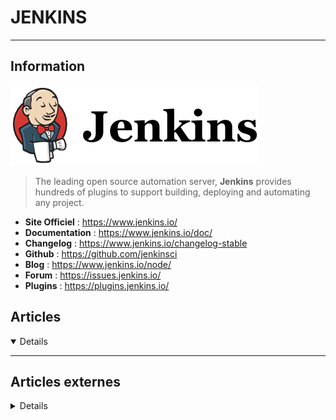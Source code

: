 # JENKINS
---

## <i class="fa-solid fa-hashtag"></i> Information

![Logo](../../_media/apps/jenkins/jenkins_logo.png ':size=250 :no-zoom')


> <i class="fa-solid fa-quote-left"></i> The leading open source automation server, **Jenkins** provides hundreds of plugins to support building, deploying and automating any project. <i class="fa-solid fa-quote-left fa-rotate-180"></i>


- <i class="fa-solid fa-globe"></i> **Site Officiel** : https://www.jenkins.io/
- <i class="fa-solid fa-book"></i> **Documentation** : https://www.jenkins.io/doc/
- <i class="fa-solid fa-file-circle-question"></i> **Changelog** : https://www.jenkins.io/changelog-stable
- <i class="fa-brands fa-github"></i> **Github** : https://github.com/jenkinsci
- <i class="fab fa-blogger-b"></i> **Blog** : https://www.jenkins.io/node/
- <i class="fas fa-comments"></i> **Forum** : https://issues.jenkins.io/
- <i class="fas fa-tools"></i> **Plugins** : https://plugins.jenkins.io/


## <i class="fa-regular fa-newspaper"></i> Articles

<details open>

</details>

---

## <i class="fa-solid fa-glasses"></i> Articles externes

<details>

- [How to Install Jenkins on AlmaLinux 8](https://www.howtoforge.com/how-to-install-jenkins-on-almalinux-8/)
- [How to Install Jenkins on Rocky Linux 8](https://www.howtoforge.com/how-to-install-jenkins-on-rocky-linux-8/)
- [Jenkins for CI Is Dead: Why Do People Hate It and What’s the Alternative?](https://towardsdatascience.com/jenkins-for-ci-is-dead-why-do-people-hate-it-and-whats-the-alternative-8d8b6b88fdba)
- [Parameterize Jenkinsfile in MultiBranch Jobs](https://dzone.com/articles/parameterize-jenkinsfile-in-multibranch-jobs)
- [How to Install Jenkins on Debian 11](https://www.howtoforge.com/how-to-install-jenkins-on-debian-11/)
- [Appliquer les principes de CI/CD aux migrations SQL avec Jenkins et un peu de bash](https://www.mon-code.net/article/122/Appliquer-les-principes-de-CI-CD-aux-migrations-SQL-avec-Jenkins-et-un-peu-de-bash)
- [3 best practices for continuous integration and deployment](https://opensource.com/article/18/11/best-practices-cicd)
- [5 principles for deploying your API from a CI/CD pipeline](https://developers.redhat.com/blog/2019/07/26/5-principles-for-deploying-your-api-from-a-ci-cd-pipeline/)
- [A DBA’s first steps in Jenkins](https://technology.amis.nl/2018/04/12/a-dbas-first-steps-in-jenkins/)
- [A Tutorial on Integrating Jenkins with Selenium WebDriver](https://opensourceforu.com/2018/10/a-tutorial-on-integrating-jenkins-with-selenium-webdriver/)
- [An easier way to create custom Jenkins containers](https://developers.redhat.com/blog/2020/06/04/an-easier-way-to-create-custom-jenkins-containers/)
- [An Overview of Jenkins](https://opensourceforu.com/2019/07/an-overview-of-jenkins/)
- [API Builder: A Simple CI/CD Implementation – Part 1](https://dzone.com/articles/api-builder-a-simple-cicd-implementation-part-1)
- [Appliquer les principes de CI/CD aux migrations SQL avec Jenkins et un peu de bash](https://www.mon-code.net/article/122/Appliquer-les-principes-de-CI-CD-aux-migrations-SQL-avec-Jenkins-et-un-peu-de-bash)
- [Building a Continuous Delivery Pipeline Using Jenkins](https://dzone.com/articles/building-a-continuous-delivery-pipeline-using-jenk)
- [Building a Continuous Delivery Pipeline With Git and Jenkins](https://dzone.com/articles/building-a-continuous-delivery-pipeline-with-git-a)
- [Building the DevOps Pipeline with Jenkins](https://www.opensourceforu.com/2020/07/building-the-devops-pipeline-with-jenkins/)
- [Comment installer Jenkins sur Ubuntu 20.04](https://www.digitalocean.com/community/tutorials/how-to-install-jenkins-on-ubuntu-20-04-fr)
- [Continuous Integration for Hybrid Apps Using Jenkins](https://opensourceforu.com/2018/11/continuous-integration-for-hybrid-apps-using-jenkins/)
- [Continuous Integration Game](https://blog.sodifrance.fr/continuous-integration-game/)
- [Create Your First CI/CD Pipeline on Kubernetes With Jenkins](https://www.digitalocean.com/community/tech_talks/create-your-first-ci-cd-pipeline-on-kubernetes-with-jenkins)
- [Deploy your API from a Jenkins Pipeline](https://developers.redhat.com/blog/2019/07/30/deploy-your-api-from-a-jenkins-pipeline/)
- [Docker et Jenkins dans un bateau](https://blog.sodifrance.fr/docker-et-jenkins-dans-un-bateau/)
- [Dockerizing Jenkins: Securing Passwords With docker-compose, docker-secret and Jenkins Credentials Plugin](https://dzone.com/articles/securing-password-with-docker-compose-docker-secre)
- [Easily Automate Your CI/CD Pipeline With Jenkins, Helm, and Kubernetes](https://dzone.com/articles/easily-automate-your-cicd-pipeline-with-jenkins-he)
- [Envoyer un mail personnalisé à la suite d’un build Jenkins](https://blog.sodifrance.fr/envoyer-un-mail-personnalise-a-la-suite-dun-build-jenkins/)
- [Exploring Jenkins X: The Benefits of Encapsulation](https://dzone.com/articles/exploring-jenkins-x-the-benefits-of-encapsulation)
- [Get Started with Jenkins 2.0: Pipeline as Code](https://opensourceforu.com/2017/12/get-started-with-jenkins-2-0-pipeline-as-code/)
- [Getting started with Jenkins Configuration as Code](https://opensource.com/article/20/4/jcasc-jenkins)
- [Getting started with Jenkins on Ubuntu 20.04](https://linuxhint.com/install_jenkins_ubuntu/)
- [Getting started with Jenkins Pipelines](https://opensource.com/article/18/4/jenkins-pipelines-with-cucumber)
- [Getting started with Jenkins X](https://opensource.com/article/18/11/getting-started-jenkins-x)
- [Getting Started With Jenkins: The Ultimate Guide](https://dzone.com/articles/getting-started-with-jenkins-the-ultimate-guide)
- [How To Automate Jenkins Job Configuration Using Job DSL](https://www.digitalocean.com/community/tutorials/how-to-automate-jenkins-job-configuration-using-job-dsl)
- [How To Automate Jenkins Setup with Docker and Jenkins Configuration as Code](https://www.digitalocean.com/community/tutorials/how-to-automate-jenkins-setup-with-docker-and-jenkins-configuration-as-code)
- [How To Backup Jenkins Data And Configurations](https://devopscube.com/jenkins-backup-data-configurations/)
- [How to Change a Job Configuration Without Worrying](https://dzone.com/articles/how-to-change-a-job-configuration-without-worrying)
- [How To Configure Jenkins with SSL Using an Nginx Reverse Proxy on Ubuntu 18.04](https://www.digitalocean.com/community/tutorials/how-to-configure-jenkins-with-ssl-using-an-nginx-reverse-proxy-on-ubuntu-18-04)
- [How To Configure Jenkins with SSL Using an Nginx Reverse Proxy on Ubuntu 20.04](https://www.digitalocean.com/community/tutorials/how-to-configure-jenkins-with-ssl-using-an-nginx-reverse-proxy-on-ubuntu-20-04)
- [How to Create a Jenkins Declarative Pipeline](https://dzone.com/articles/how-to-create-jenkins-declarative-pipeline)
- [How to define build name and description in Jenkins](https://sleeplessbeastie.eu/2021/01/29/how-to-define-build-name-and-description-in-jenkins/)
- [How to disable concurrent builds in Jenkins](https://sleeplessbeastie.eu/2021/03/15/how-to-disable-concurrent-builds-in-jenkins/)
- [How to force specific language in Jenkins](https://sleeplessbeastie.eu/2021/01/13/how-to-force-specific-language-in-jenkins/)
- [How to Install a Jenkins Plugin in 5 Minutes](https://dzone.com/articles/how-to-install-a-jenkins-plugin-in-5-minutes)
- [How To Install And Configure Jenkins 2 On Centos/Redhat Servers](https://devopscube.com/install-configure-jenkins-2-centos-redhat-servers/)
- [How To Install And Configure Jenkins 2.0 – Getting Started](https://devopscube.com/install-configure-jenkins-2-0/)
- [How to Install and Configure Jenkins on Ubuntu 20.04](https://www.linuxtechi.com/install-configure-jenkins-ubuntu-20-04/)
- [How to Install Jenkins Automation Server with Apache on Ubuntu 18.04](https://www.howtoforge.com/tutorial/ubuntu-jenkins-automation-server/)
- [How to Install Jenkins Automation Server with Apache on Ubuntu 20.04](https://www.howtoforge.com/tutorial/ubuntu-jenkins-automation-server/)
- [How to Install Jenkins on CentOS 7](https://hostpresto.com/community/tutorials/how-to-install-jenkins-on-centos-7/)
- [How To Install Jenkins on CentOS 7](https://linuxize.com/post/how-to-install-jenkins-on-centos-7/)
- [How to Install Jenkins on CentOS 8](https://linuxize.com/post/how-to-install-jenkins-on-centos-8/)
- [How to install Jenkins on CentOS and connect it to GitHub](https://www.howtoforge.com/how-to-install-jenkins-on-centos-and-connect-it-to-github/)
- [How to Install Jenkins on Debian 10 Linux](https://linuxize.com/post/how-to-install-jenkins-on-debian-10/)
- [How To Install Jenkins on Debian 9](https://linuxize.com/post/how-to-install-jenkins-on-debian-9/)
- [How To Install Jenkins on Kubernetes](https://www.digitalocean.com/community/tutorials/how-to-install-jenkins-on-kubernetes)
- [How To Install Jenkins on Ubuntu 18.04](https://linuxize.com/post/how-to-install-jenkins-on-ubuntu-18-04/)
- [How To Install Jenkins on Ubuntu 18.04](https://www.digitalocean.com/community/tutorials/how-to-install-jenkins-on-ubuntu-18-04)
- [How To Install Jenkins on Ubuntu 20.04/18.04](https://www.tecmint.com/install-jenkins-on-ubuntu/)
- [How to Install Jenkins on Ubuntu 20.04](https://linuxize.com/post/how-to-install-jenkins-on-ubuntu-20-04/)
- [How To Install Jenkins on Ubuntu 20.04](https://www.digitalocean.com/community/tutorials/how-to-install-jenkins-on-ubuntu-20-04)
- [How to install Jenkins using a .war file on AWS EC2 Ubuntu 20.04 instance](https://www.howtoforge.com/how-to-install-jenkins-using-a-war-file-on-aws-ec2-ubuntu-instance/)
- [How to Install Jenkins with Docker on Ubuntu 18.04](https://linuxhint.com/install_jenkins_docker_ubuntu/)
- [How to Integrate Your GitHub Repository to Your Jenkins Project](https://dzone.com/articles/how-to-integrate-your-github-repository-to-your-je)
- [How to Run Jenkins Server in Docker Container with Systemd](https://www.linuxtechi.com/run-jenkins-docker-container-systemd/)
- [How to Set Up Jenkins on Kubernetes](https://dzone.com/articles/how-to-set-up-jenkins-on-kubernetes)
- [How To Setup AWS ECS Cluster As Build Slave For Jenkins](https://devopscube.com/setup-ecs-cluster-as-build-slave-jenkins/)
- [How To Setup Custom UI Theme For Jenkins](https://devopscube.com/setup-custom-materialized-ui-theme-jenkins/)
- [How To Setup Docker Containers As Build Slaves For Jenkins](https://devopscube.com/docker-containers-as-build-slaves-jenkins/)
- [How to Setup Jenkins Master and Slave on Ubuntu 18.04 LTS](https://www.howtoforge.com/tutorial/ubuntu-jenkins-master-slave/)
- [How to Setup Jenkins on CentOS 8 / RHEL 8](https://www.linuxtechi.com/setup-jenkins-on-centos-8-rhel-8/)
- [How To Setup Jenkins On Kubernetes Cluster – Beginners Guide](https://devopscube.com/setup-jenkins-on-kubernetes-cluster/)
- [How To Setup Slaves On Jenkins 2.0 Using Password And Ssh Keys](https://devopscube.com/setup-slaves-on-jenkins-2/)
- [How to store AWS user access key and secret key in Jenkins](https://www.howtoforge.com/how-to-store-aws-user-access-key-and-secret-key-in-jenkins/)
- [How to Use the Jenkins Scripted Pipeline](https://dzone.com/articles/how-to-use-the-jenkins-scripted-pipeline)
- [Implement CI/CD for Multibranch Pipeline in Jenkins](https://dzone.com/articles/implement-ci-for-multibranch-pipeline-in-jenkins)
- [Install Jenkins on Kubernetes](https://linoxide.com/containers/install-jenkins-on-kubernetes/)
- [Integrating Jenkins With Microsoft Teams](https://dzone.com/articles/configure-jenkins-notifications-with-microsoft-tea)
- [Integration of a Simple Docker Workflow with Jenkins Pipeline](https://opensourceforu.com/2018/05/integration-of-a-simple-docker-workflow-with-jenkins-pipeline/)
- [Intro to Jenkins Pipelines and Publishing Over SSH](https://dzone.com/articles/intro-to-jenkins-pipeline-and-using-publish-over-s)
- [Introduction to Jenkins (LFS167x)](https://training.linuxfoundation.org/training/introduction-to-jenkins-lfs167/?utm_source=lftraining&utm_medium=twitter&utm_campaign=mooc)
- [Is Your Cluster Ready for Jenkins X?](https://dzone.com/articles/is-your-cluster-ready-for-jenkins-x)
- [Jenkins 2.0 pipeline: Scripting active parameters for SCM](https://technology.amis.nl/2018/09/16/jenkins-2-0-pipeline-scripting-active-parameters-for-scm/)
- [Jenkins à l'épreuve du Cloud Native](https://blog.wescale.fr/2020/06/19/jenkins-a-lepreuve-du-cloud-native/)
- [Jenkins Build Monitoring with the ELK Stack and Logz.io](https://logz.io/blog/jenkins-build-monitoring/)
- [Jenkins Configuration as Code: Look Ma, No Hands!](https://dzone.com/articles/jenkins-configuration-as-code-look-ma-no-hands)
- [Jenkins Configuration as Code: Plugins](https://dzone.com/articles/jenkins-configuration-as-code-plugins)
- [Jenkins Configuration as Code: Sensitive Data](https://dzone.com/articles/jenkins-configuration-as-code-sensitive-data)
- [Jenkins Installation and Configuration Steps on RHEL 7/Centos 7](https://arkit.co.in/jenkins-installation-on-rhel-7/)
- [Jenkins Log Analysis with the ELK Stack](https://logz.io/blog/jenkins-elk-stack/)
- [Jenkins Log Monitoring With ELK](https://dzone.com/articles/jenkins-log-monitoring-with-elk)
- [Jenkins Pipeline Groovy Script - Part 1: Creating Gitlab Group](https://dzone.com/articles/part-1-jenkins-groovy-to-create-gitlab-groups)
- [Jenkins Tutorial For Beginners – Getting Started Guide](https://devopscube.com/jenkins-2-tutorials-getting-started-guide/)
- [Jenkins: Publish Maven Artifacts to Nexus OSS Using Pipelines or Maven Jobs](https://dzone.com/articles/jenkins-publish-maven-artifacts-to-nexus-oss-using)
- [KNOLX: An Introduction to Jenkins [Video]](https://dzone.com/articles/knolx-an-introduction-to-jenkins-video)
- [Pipeline as a Code: A Brief Look at Blue Ocean](https://opensourceforu.com/2019/07/pipeline-as-a-code-a-brief-look-at-blue-ocean/)
- [Publishing Artifacts to Sonatype Nexus Using Jenkins Pipelines](https://dzone.com/articles/publishing-artifacts-to-sonatype-nexus-using-jenki)
- [Recevoir les notification Jenkins dans un chanel Slack](https://blog.sodifrance.fr/recevoir-les-notification-jenkins-dans-un-chanel-slack/)
- [Running Jenkins builds in containers](https://opensource.com/article/18/4/running-jenkins-builds-containers)
- [Running Jenkins builds in containers](https://opensource.com/article/18/4/running-jenkins-builds-containers)
- [Scaling Jenkins With Kubernetes](https://dzone.com/articles/scaling-jenkins-with-kubernetes)
- [Setup Jenkins Master And Build Slaves As Docker Container](https://devopscube.com/jenkins-master-build-slaves-docker-container/)
- [Using Jenkins to Create a Pipeline for Android Applications](https://opensourceforu.com/2018/02/using-jenkins-to-create-a-pipeline-for-android-applications/)

</details>
